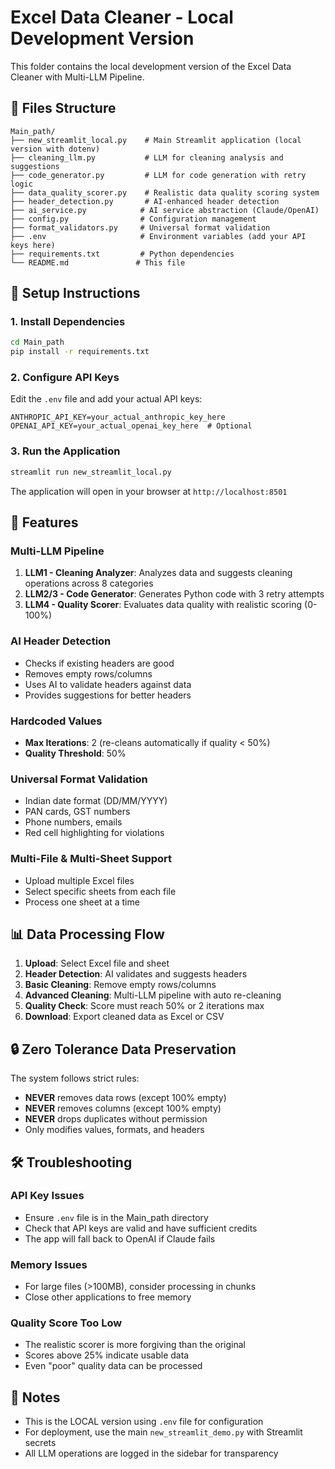 # Excel Data Cleaner - Local Development Version

This folder contains the local development version of the Excel Data Cleaner with Multi-LLM Pipeline.

## 📁 Files Structure

```
Main_path/
├── new_streamlit_local.py    # Main Streamlit application (local version with dotenv)
├── cleaning_llm.py           # LLM for cleaning analysis and suggestions
├── code_generator.py         # LLM for code generation with retry logic
├── data_quality_scorer.py    # Realistic data quality scoring system
├── header_detection.py       # AI-enhanced header detection
├── ai_service.py            # AI service abstraction (Claude/OpenAI)
├── config.py                # Configuration management
├── format_validators.py     # Universal format validation
├── .env                     # Environment variables (add your API keys here)
├── requirements.txt         # Python dependencies
└── README.md               # This file
```

## 🚀 Setup Instructions

### 1. Install Dependencies

```bash
cd Main_path
pip install -r requirements.txt
```

### 2. Configure API Keys

Edit the `.env` file and add your actual API keys:

```env
ANTHROPIC_API_KEY=your_actual_anthropic_key_here
OPENAI_API_KEY=your_actual_openai_key_here  # Optional
```

### 3. Run the Application

```bash
streamlit run new_streamlit_local.py
```

The application will open in your browser at `http://localhost:8501`

## 🎯 Features

### Multi-LLM Pipeline
1. **LLM1 - Cleaning Analyzer**: Analyzes data and suggests cleaning operations across 8 categories
2. **LLM2/3 - Code Generator**: Generates Python code with 3 retry attempts
3. **LLM4 - Quality Scorer**: Evaluates data quality with realistic scoring (0-100%)

### AI Header Detection
- Checks if existing headers are good
- Removes empty rows/columns
- Uses AI to validate headers against data
- Provides suggestions for better headers

### Hardcoded Values
- **Max Iterations**: 2 (re-cleans automatically if quality < 50%)
- **Quality Threshold**: 50%

### Universal Format Validation
- Indian date format (DD/MM/YYYY)
- PAN cards, GST numbers
- Phone numbers, emails
- Red cell highlighting for violations

### Multi-File & Multi-Sheet Support
- Upload multiple Excel files
- Select specific sheets from each file
- Process one sheet at a time

## 📊 Data Processing Flow

1. **Upload**: Select Excel file and sheet
2. **Header Detection**: AI validates and suggests headers
3. **Basic Cleaning**: Remove empty rows/columns
4. **Advanced Cleaning**: Multi-LLM pipeline with auto re-cleaning
5. **Quality Check**: Score must reach 50% or 2 iterations max
6. **Download**: Export cleaned data as Excel or CSV

## 🔒 Zero Tolerance Data Preservation

The system follows strict rules:
- **NEVER** removes data rows (except 100% empty)
- **NEVER** removes columns (except 100% empty)
- **NEVER** drops duplicates without permission
- Only modifies values, formats, and headers

## 🛠️ Troubleshooting

### API Key Issues
- Ensure `.env` file is in the Main_path directory
- Check that API keys are valid and have sufficient credits
- The app will fall back to OpenAI if Claude fails

### Memory Issues
- For large files (>100MB), consider processing in chunks
- Close other applications to free memory

### Quality Score Too Low
- The realistic scorer is more forgiving than the original
- Scores above 25% indicate usable data
- Even "poor" quality data can be processed

## 📝 Notes

- This is the LOCAL version using `.env` file for configuration
- For deployment, use the main `new_streamlit_demo.py` with Streamlit secrets
- All LLM operations are logged in the sidebar for transparency